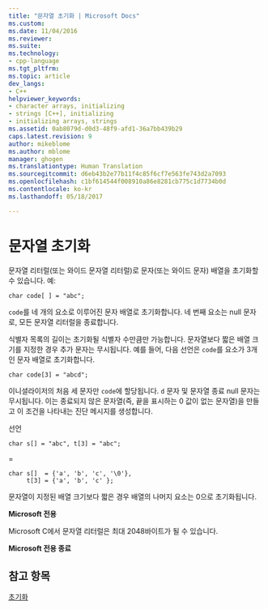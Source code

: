 ```yaml
---
title: "문자열 초기화 | Microsoft Docs"
ms.custom: 
ms.date: 11/04/2016
ms.reviewer: 
ms.suite: 
ms.technology:
- cpp-language
ms.tgt_pltfrm: 
ms.topic: article
dev_langs:
- C++
helpviewer_keywords:
- character arrays, initializing
- strings [C++], initializing
- initializing arrays, strings
ms.assetid: 0ab8079d-d0d3-48f9-afd1-36a7bb439b29
caps.latest.revision: 9
author: mikeblome
ms.author: mblome
manager: ghogen
ms.translationtype: Human Translation
ms.sourcegitcommit: d6eb43b2e77b11f4c85f6cf7e563fe743d2a7093
ms.openlocfilehash: c1bf614544f008910a86e8281cb775c1d7734b0d
ms.contentlocale: ko-kr
ms.lasthandoff: 05/18/2017

---
```

# <a name="initializing-strings"></a>문자열 초기화
문자열 리터럴(또는 와이드 문자열 리터럴)로 문자(또는 와이드 문자) 배열을 초기화할 수 있습니다. 예:  
  
```  
char code[ ] = "abc";  
```  
  
 `code`를 네 개의 요소로 이루어진 문자 배열로 초기화합니다. 네 번째 요소는 null 문자로, 모든 문자열 리터럴을 종료합니다.  
  
 식별자 목록의 길이는 초기화될 식별자 수만큼만 가능합니다. 문자열보다 짧은 배열 크기를 지정한 경우 추가 문자는 무시됩니다. 예를 들어, 다음 선언은 `code`를 요소가 3개인 문자 배열로 초기화합니다.  
  
```  
char code[3] = "abcd";  
```  
  
 이니셜라이저의 처음 세 문자만 `code`에 할당됩니다. `d` 문자 및 문자열 종료 null 문자는 무시됩니다. 이는 종료되지 않은 문자열(즉, 끝을 표시하는 0 값이 없는 문자열)을 만들고 이 조건을 나타내는 진단 메시지를 생성합니다.  
  
 선언  
  
```  
char s[] = "abc", t[3] = "abc";  
```  
  
 =  
  
```  
char s[]  = {'a', 'b', 'c', '\0'},   
     t[3] = {'a', 'b', 'c' };  
```  
  
 문자열이 지정된 배열 크기보다 짧은 경우 배열의 나머지 요소는 0으로 초기화됩니다.  
  
 **Microsoft 전용**  
  
 Microsoft C에서 문자열 리터럴은 최대 2048바이트가 될 수 있습니다.  
  
 **Microsoft 전용 종료**  
  
## <a name="see-also"></a>참고 항목  
 [초기화](../c-language/initialization.md)
